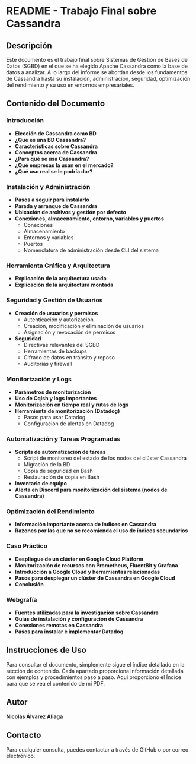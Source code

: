 # README - Trabajo Final sobre Cassandra

## Descripción
Este documento es el trabajo final sobre Sistemas de Gestión de Bases de Datos (SGBD) en el que se ha elegido Apache Cassandra como la base de datos a analizar. A lo largo del informe se abordan desde los fundamentos de Cassandra hasta su instalación, administración, seguridad, optimización del rendimiento y su uso en entornos empresariales.

## Contenido del Documento

### Introducción
- **Elección de Cassandra como BD**
- **¿Qué es una BD Cassandra?**
- **Características sobre Cassandra**
- **Conceptos acerca de Cassandra**
- **¿Para qué se usa Cassandra?**
- **¿Qué empresas la usan en el mercado?**
- **¿Qué uso real se le podría dar?**

### Instalación y Administración
- **Pasos a seguir para instalarlo**
- **Parada y arranque de Cassandra**
- **Ubicación de archivos y gestión por defecto**
- **Conexiones, almacenamiento, entorno, variables y puertos**
  - Conexiones
  - Almacenamiento
  - Entornos y variables
  - Puertos
  - Nomenclatura de administración desde CLI del sistema

### Herramienta Gráfica y Arquitectura
- **Explicación de la arquitectura usada**
- **Explicación de la arquitectura montada**

### Seguridad y Gestión de Usuarios
- **Creación de usuarios y permisos**
  - Autenticación y autorización
  - Creación, modificación y eliminación de usuarios
  - Asignación y revocación de permisos
- **Seguridad**
  - Directivas relevantes del SGBD
  - Herramientas de backups
  - Cifrado de datos en tránsito y reposo
  - Auditorías y firewall

### Monitorización y Logs
- **Parámetros de monitorización**
- **Uso de Cqlsh y logs importantes**
- **Monitorización en tiempo real y rutas de logs**
- **Herramienta de monitorización (Datadog)**
  - Pasos para usar Datadog
  - Configuración de alertas en Datadog

### Automatización y Tareas Programadas
- **Scripts de automatización de tareas**
  - Script de monitoreo del estado de los nodos del clúster Cassandra
  - Migración de la BD
  - Copia de seguridad en Bash
  - Restauración de copia en Bash
- **Inventario de equipo**
- **Alerta en Discord para monitorización del sistema (nodos de Cassandra)**

### Optimización del Rendimiento
- **Información importante acerca de índices en Cassandra**
- **Razones por las que no se recomienda el uso de índices secundarios**

### Caso Práctico
- **Despliegue de un clúster en Google Cloud Platform**
- **Monitorización de recursos con Prometheus, FluentBit y Grafana**
- **Introducción a Google Cloud y herramientas relacionadas**
- **Pasos para desplegar un clúster de Cassandra en Google Cloud**
- **Conclusión**

### Webgrafía
- **Fuentes utilizadas para la investigación sobre Cassandra**
- **Guías de instalación y configuración de Cassandra**
- **Conexiones remotas en Cassandra**
- **Pasos para instalar e implementar Datadog**

## Instrucciones de Uso
Para consultar el documento, simplemente sigue el índice detallado en la sección de contenido. Cada apartado proporciona información detallada con ejemplos y procedimientos paso a paso. Aquí proporciono el Índice para que se vea el contenido de mi PDF.

## Autor
**Nicolás Álvarez Aliaga**

## Contacto
Para cualquier consulta, puedes contactar a través de GitHub o por correo electrónico.

